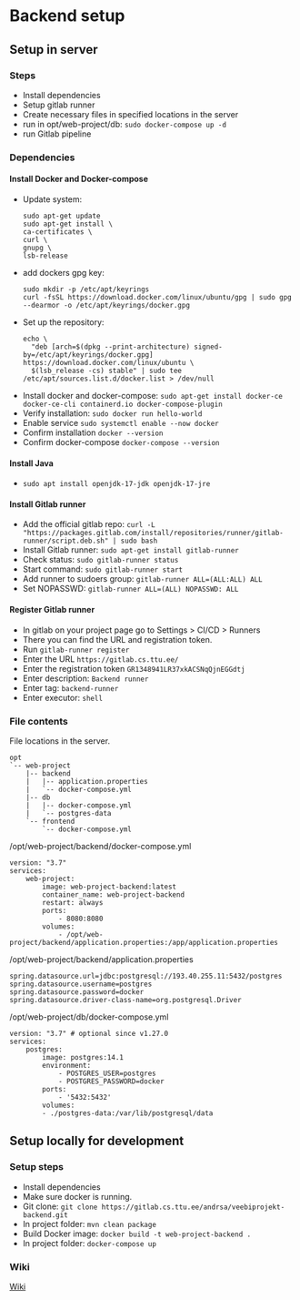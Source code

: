 # Backend setup

## Setup in server

### Steps
- Install dependencies
- Setup gitlab runner
- Create necessary files in specified locations in the server
- run in opt/web-project/db: `sudo docker-compose up -d`
- run Gitlab pipeline


### Dependencies

#### Install Docker and Docker-compose
- Update system:
    ```
    sudo apt-get update
    sudo apt-get install \
    ca-certificates \
    curl \
    gnupg \
    lsb-release
    ```
- add dockers gpg key:
    ```
    sudo mkdir -p /etc/apt/keyrings
    curl -fsSL https://download.docker.com/linux/ubuntu/gpg | sudo gpg --dearmor -o /etc/apt/keyrings/docker.gpg
    ```
- Set up the repository:
    ```
    echo \
      "deb [arch=$(dpkg --print-architecture) signed-by=/etc/apt/keyrings/docker.gpg] https://download.docker.com/linux/ubuntu \
      $(lsb_release -cs) stable" | sudo tee /etc/apt/sources.list.d/docker.list > /dev/null
    ```
- Install docker and docker-compose: `sudo apt-get install docker-ce docker-ce-cli containerd.io docker-compose-plugin`
- Verify installation: `sudo docker run hello-world`
- Enable service `sudo systemctl enable --now docker`
- Confirm installation `docker --version`
- Confirm docker-compose `docker-compose --version`

#### Install Java
- `sudo apt install openjdk-17-jdk openjdk-17-jre`
#### Install Gitlab runner
- Add the official gitlab repo: `curl -L "https://packages.gitlab.com/install/repositories/runner/gitlab-runner/script.deb.sh" | sudo bash`
- Install Gitlab runner: `sudo apt-get install gitlab-runner`
- Check status: `sudo gitlab-runner status`
- Start command: `sudo gitlab-runner start`
- Add runner to sudoers group: `gitlab-runner ALL=(ALL:ALL) ALL`
- Set NOPASSWD: `gitlab-runner ALL=(ALL) NOPASSWD: ALL`

#### Register Gitlab runner
- In gitlab on your project page go to Settings > CI/CD > Runners
- There you can find the URL and registration token.
- Run `gitlab-runner register`
- Enter the URL `https://gitlab.cs.ttu.ee/`
- Enter the registration token `GR1348941LR37xkACSNqQjnEGGdtj`
- Enter description: `Backend runner`
- Enter tag: `backend-runner`
- Enter executor: `shell`

### File contents
File locations in the server.
```
opt
`-- web-project
    |-- backend
    |   |-- application.properties
    |   `-- docker-compose.yml
    |-- db
    |   |-- docker-compose.yml
    |   `-- postgres-data
    `-- frontend
        `-- docker-compose.yml
```
/opt/web-project/backend/docker-compose.yml
```
version: "3.7"
services:
    web-project:
        image: web-project-backend:latest
        container_name: web-project-backend
        restart: always
        ports:
            - 8080:8080
        volumes:
            - /opt/web-project/backend/application.properties:/app/application.properties
```
/opt/web-project/backend/application.properties
```
spring.datasource.url=jdbc:postgresql://193.40.255.11:5432/postgres
spring.datasource.username=postgres
spring.datasource.password=docker
spring.datasource.driver-class-name=org.postgresql.Driver
```
/opt/web-project/db/docker-compose.yml
```
version: "3.7" # optional since v1.27.0
services:
    postgres:
        image: postgres:14.1
        environment:
            - POSTGRES_USER=postgres
            - POSTGRES_PASSWORD=docker
        ports:
            - '5432:5432'
        volumes:
        - ./postgres-data:/var/lib/postgresql/data
```

## Setup locally for development

### Setup steps
- Install dependencies
- Make sure docker is running.
- Git clone: `git clone https://gitlab.cs.ttu.ee/andrsa/veebiprojekt-backend.git`
- In project folder: `mvn clean package`
- Build Docker image: `docker build -t web-project-backend .`
- In project folder: `docker-compose up`

### Wiki
[Wiki](https://gitlab.cs.ttu.ee/andrsa/veebiprojekt-backend/-/wikis/home)